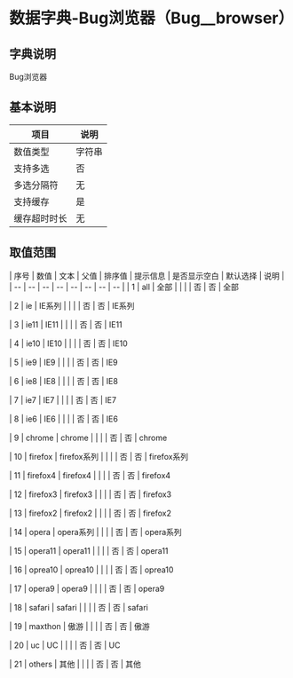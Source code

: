 # 数据字典-Bug浏览器（Bug__browser）
## 字典说明
Bug浏览器

## 基本说明
| 项目 | 说明 |
| -- | -- |
| 数值类型 | 字符串 |
| 支持多选 | 否 |
| 多选分隔符 | 无 |
| 支持缓存 | 是 |
| 缓存超时时长 | 无 |

## 取值范围
| 序号 | 数值 | 文本 | 父值 | 排序值 | 提示信息 | 是否显示空白 | 默认选择 | 说明 |
| -- | -- | -- | -- | -- | -- | -- | -- |
| 1 | all | 全部 |  |  |  | 否 | 否 | 全部

| 2 | ie | IE系列 |  |  |  | 否 | 否 | IE系列

| 3 | ie11 | IE11 |  |  |  | 否 | 否 | IE11

| 4 | ie10 | IE10 |  |  |  | 否 | 否 | IE10

| 5 | ie9 | IE9 |  |  |  | 否 | 否 | IE9

| 6 | ie8 | IE8 |  |  |  | 否 | 否 | IE8

| 7 | ie7 | IE7 |  |  |  | 否 | 否 | IE7

| 8 | ie6 | IE6 |  |  |  | 否 | 否 | IE6

| 9 | chrome | chrome |  |  |  | 否 | 否 | chrome

| 10 | firefox | firefox系列 |  |  |  | 否 | 否 | firefox系列

| 11 | firefox4 | firefox4 |  |  |  | 否 | 否 | firefox4

| 12 | firefox3 | firefox3 |  |  |  | 否 | 否 | firefox3

| 13 | firefox2 | firefox2 |  |  |  | 否 | 否 | firefox2

| 14 | opera | opera系列 |  |  |  | 否 | 否 | opera系列

| 15 | opera11 | opera11 |  |  |  | 否 | 否 | opera11

| 16 | oprea10 | oprea10 |  |  |  | 否 | 否 | oprea10

| 17 | opera9 | opera9 |  |  |  | 否 | 否 | opera9

| 18 | safari | safari |  |  |  | 否 | 否 | safari

| 19 | maxthon | 傲游 |  |  |  | 否 | 否 | 傲游

| 20 | uc | UC |  |  |  | 否 | 否 | UC

| 21 | others | 其他 |  |  |  | 否 | 否 | 其他


